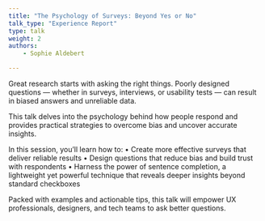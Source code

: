 ```yaml
---
title: "The Psychology of Surveys: Beyond Yes or No"
talk_type: "Experience Report"
type: talk
weight: 2
authors:
    - Sophie Aldebert

---
```

Great research starts with asking the right things. Poorly designed questions — whether in surveys, interviews, or usability tests — can result in biased answers and unreliable data. 

This talk delves into the psychology behind how people respond and provides practical strategies to overcome bias and uncover accurate insights.

In this session, you’ll learn how to:
•  Create more effective surveys that deliver reliable results
• Design questions that reduce bias and build trust with respondents 
• Harness the power of sentence completion, a lightweight yet powerful technique that reveals deeper insights beyond standard checkboxes

Packed with examples and actionable tips, this talk will empower UX professionals, designers, and tech teams to ask better questions. 
